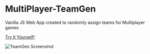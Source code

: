 # MultiPlayer-TeamGen
Vanilla JS Web App created to randomly assign teams for Multiplayer games

[Try It Yourself!](https://brendanromandev.github.io/MultiPlayer-TeamGen/)

![TeamGen Screenshot](https://i.imgur.com/mjYvUwB.png)
